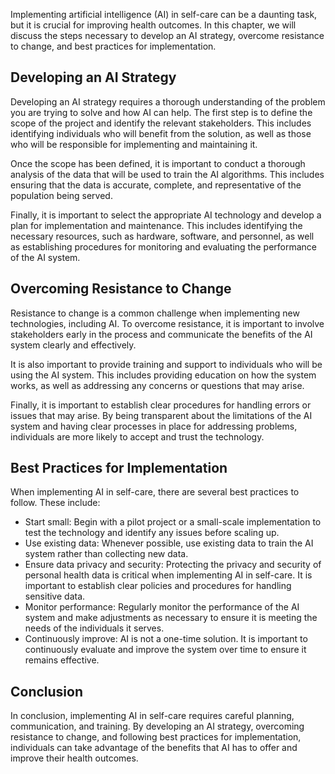 
Implementing artificial intelligence (AI) in self-care can be a daunting task, but it is crucial for improving health outcomes. In this chapter, we will discuss the steps necessary to develop an AI strategy, overcome resistance to change, and best practices for implementation.

Developing an AI Strategy
-------------------------

Developing an AI strategy requires a thorough understanding of the problem you are trying to solve and how AI can help. The first step is to define the scope of the project and identify the relevant stakeholders. This includes identifying individuals who will benefit from the solution, as well as those who will be responsible for implementing and maintaining it.

Once the scope has been defined, it is important to conduct a thorough analysis of the data that will be used to train the AI algorithms. This includes ensuring that the data is accurate, complete, and representative of the population being served.

Finally, it is important to select the appropriate AI technology and develop a plan for implementation and maintenance. This includes identifying the necessary resources, such as hardware, software, and personnel, as well as establishing procedures for monitoring and evaluating the performance of the AI system.

Overcoming Resistance to Change
-------------------------------

Resistance to change is a common challenge when implementing new technologies, including AI. To overcome resistance, it is important to involve stakeholders early in the process and communicate the benefits of the AI system clearly and effectively.

It is also important to provide training and support to individuals who will be using the AI system. This includes providing education on how the system works, as well as addressing any concerns or questions that may arise.

Finally, it is important to establish clear procedures for handling errors or issues that may arise. By being transparent about the limitations of the AI system and having clear processes in place for addressing problems, individuals are more likely to accept and trust the technology.

Best Practices for Implementation
---------------------------------

When implementing AI in self-care, there are several best practices to follow. These include:

* Start small: Begin with a pilot project or a small-scale implementation to test the technology and identify any issues before scaling up.
* Use existing data: Whenever possible, use existing data to train the AI system rather than collecting new data.
* Ensure data privacy and security: Protecting the privacy and security of personal health data is critical when implementing AI in self-care. It is important to establish clear policies and procedures for handling sensitive data.
* Monitor performance: Regularly monitor the performance of the AI system and make adjustments as necessary to ensure it is meeting the needs of the individuals it serves.
* Continuously improve: AI is not a one-time solution. It is important to continuously evaluate and improve the system over time to ensure it remains effective.

Conclusion
----------

In conclusion, implementing AI in self-care requires careful planning, communication, and training. By developing an AI strategy, overcoming resistance to change, and following best practices for implementation, individuals can take advantage of the benefits that AI has to offer and improve their health outcomes.
